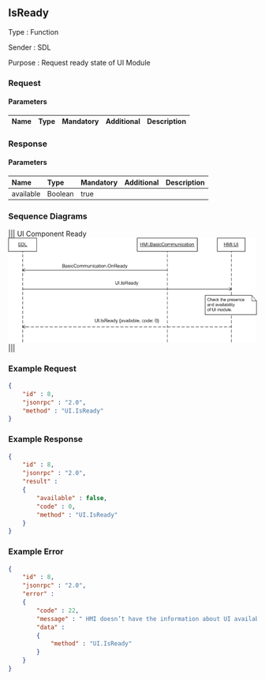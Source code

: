 ## IsReady

Type
: Function

Sender
: SDL

Purpose
: Request ready state of UI Module


### Request

#### Parameters

|Name|Type|Mandatory|Additional|Description|
|:---|:---|:--------|:---------|:----------|

### Response

#### Parameters

|Name|Type|Mandatory|Additional|Description|
|:---|:---|:--------|:---------|:----------|
|available|Boolean|true|||

### Sequence Diagrams
|||
UI Component Ready
![IsReady](./assets/IsReady.png)
|||

### Example Request

```json
{
	"id" : 8,
	"jsonrpc" : "2.0",
	"method" : "UI.IsReady"
}
```
### Example Response

```json
{
	"id" : 8,
	"jsonrpc" : "2.0",
	"result" :
	{
		"available" : false,
		"code" : 0,
		"method" : "UI.IsReady"
	}
}
```

### Example Error

```json
{
	"id" : 8,
	"jsonrpc" : "2.0",
	"error" :
	{
		"code" : 22,
		"message" : " HMI doesn’t have the information about UI availability or some failure occurred ",
		"data" :
		{
			"method" : "UI.IsReady"
		}
	}
}
```
